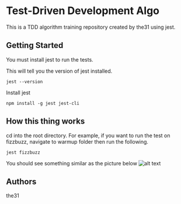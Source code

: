 # Test-Driven Development Algo
This is a TDD algorithm training repository created by the31 using jest.

## Getting Started
You must install jest to run the tests.

This will tell you the version of jest installed.
```
jest --version
```

Install jest
```
npm install -g jest jest-cli
```

## How this thing works
cd into the root directory.
For example, if you want to run the test on fizzbuzz,
navigate to warmup folder then run the following.
```
jest fizzbuzz
```
You should see something similar as the picture below
![alt text](https://imgur.com/Rvn67kn)

## Authors
the31